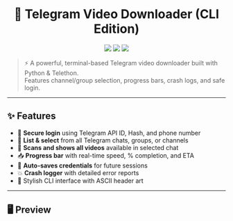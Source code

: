 <h1 align="center">🎥 Telegram Video Downloader (CLI Edition)</h1>

<p align="center">
  <img src="https://img.shields.io/badge/Python-3.9%2B-blue?style=flat-square" />
  <img src="https://img.shields.io/badge/License-MIT-green?style=flat-square" />
  <img src="https://img.shields.io/badge/Platform-Windows%20%7C%20Linux%20%7C%20Mac-orange?style=flat-square" />
</p>

> ⚡ A powerful, terminal-based Telegram video downloader built with Python & Telethon.  
> Features channel/group selection, progress bars, crash logs, and safe login.  

---

## ✨ Features

- 🔐 **Secure login** using Telegram API ID, Hash, and phone number
- 📁 **List & select** from all Telegram chats, groups, or channels
- 📼 **Scans and shows all videos** available in selected chat
- 📥 **Progress bar** with real-time speed, % completion, and ETA
- 🧠 **Auto-saves credentials** for future sessions
- 💥 **Crash logger** with detailed error reports
- 🎨 Stylish CLI interface with ASCII header art

---

## 🖥 Preview

